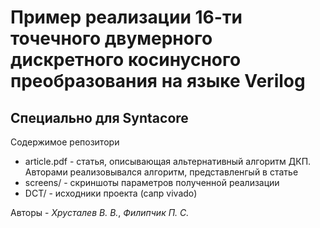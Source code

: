 # Пример реализации 16-ти точечного двумерного дискретного косинусного преобразования на языке Verilog
## Специально для Syntacore

Содержимое репозитори
* article.pdf - статья, описывающая альтернативный алгоритм ДКП. Авторами реализовывался алгоритм, представленгый в статье
* screens/ - скриншоты параметров полученной реализации
* DCT/ - исходники проекта (сапр vivado)

Авторы - *Хрусталев В. В.*, *Филипчик П. С.*